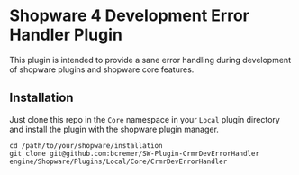 # Shopware 4 Development Error Handler Plugin
This plugin is intended to provide a sane error handling during development of shopware plugins and shopware core features.
## Installation
Just clone this repo in the `Core` namespace in your `Local` plugin directory and install the plugin with the shopware plugin manager.  

    cd /path/to/your/shopware/installation
    git clone git@github.com:bcremer/SW-Plugin-CrmrDevErrorHandler engine/Shopware/Plugins/Local/Core/CrmrDevErrorHandler


